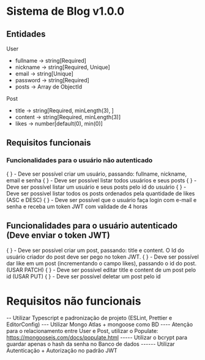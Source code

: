 # Sistema de Blog v1.0.0

## Entidades

User

- fullname -> string[Required]
- nickname -> string[Required, Unique]
- email -> string[Unique]
- password -> string[Required]
- posts -> Array de ObjectId

Post

- title -> string[Required, minLength(3), ]
- content -> string[Required, minLength(3)]
- likes -> number[default(0), min(0)]

## Requisitos funcionais

### Funcionalidades para o usuário não autenticado

{ } - Deve ser possível criar um usuário, passando: fullname, nickname, email e senha
{ } - Deve ser possível listar todos usuários e seus posts
{ } - Deve ser possível listar um usuário e seus posts pelo id do usuário
{ } - Deve ser possivel listar todos os posts ordenados pela quantidade de likes (ASC e DESC)
{ } - Deve ser possível que o usuário faça login com e-mail e senha e receba um token JWT com validade de 4 horas

## Funcionalidades para o usuário autenticado (Deve enviar o token JWT)

{ } - Deve ser possível criar um post, passando: title e content. O Id do usuário criador do post deve ser pego no token JWT.
{ } - Deve ser possível dar like em um post (incrementando o campo likes), passando o id do post. (USAR PATCH)
{ } - Deve ser possível editar title e content de um post pelo id (USAR PUT)
{ } - Deve ser possível deletar um post pelo id

# Requisitos não funcionais

-- Utilizar Typescript e padronização de projeto (ESLint, Prettier e EditorConfig)
--- Utilizar Mongo Atlas + mongoose como BD
---- Atenção para o relacionamento entre User e Post, utilizar o Populate: https://mongoosejs.com/docs/populate.html
----- Utilizar o bcrypt para guardar apenas o hash da senha no Banco de dados
------ Utilizar Autenticação + Autorização no padrão JWT
